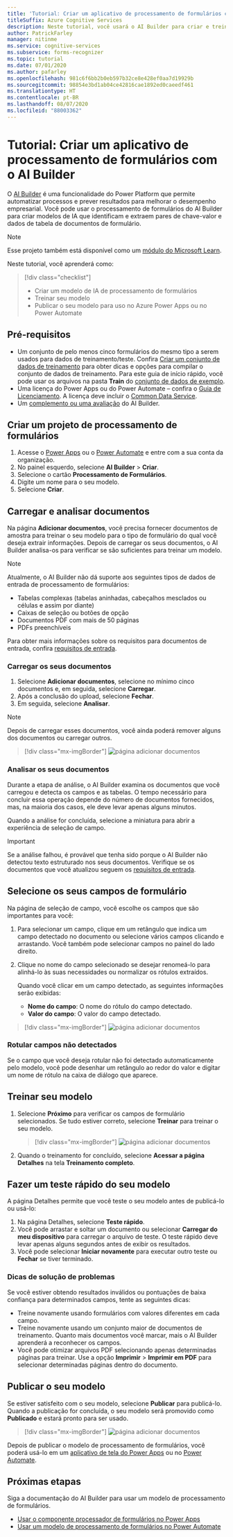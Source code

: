 ```yaml
---
title: 'Tutorial: Criar um aplicativo de processamento de formulários com o AI Builder – Reconhecimento de Formulários'
titleSuffix: Azure Cognitive Services
description: Neste tutorial, você usará o AI Builder para criar e treinar um aplicativo de processamento de formulários.
author: PatrickFarley
manager: nitinme
ms.service: cognitive-services
ms.subservice: forms-recognizer
ms.topic: tutorial
ms.date: 07/01/2020
ms.author: pafarley
ms.openlocfilehash: 981c6f6bb2b0eb597b32ce8e428ef0aa7d19929b
ms.sourcegitcommit: 98854e3bd1ab04ce42816cae1892ed0caeedf461
ms.translationtype: HT
ms.contentlocale: pt-BR
ms.lasthandoff: 08/07/2020
ms.locfileid: "88003362"
---
```

# <a name="tutorial-create-a-form-processing-app-with-ai-builder"></a>Tutorial: Criar um aplicativo de processamento de formulários com o AI Builder

O [AI Builder](https://docs.microsoft.com/ai-builder/overview) é uma funcionalidade do Power Platform que permite automatizar processos e prever resultados para melhorar o desempenho empresarial. Você pode usar o processamento de formulários do AI Builder para criar modelos de IA que identificam e extraem pares de chave-valor e dados de tabela de documentos de formulário.

> [!NOTE]
> Esse projeto também está disponível como um [módulo do Microsoft Learn](https://docs.microsoft.com/learn/modules/get-started-with-form-processing/).

Neste tutorial, você aprenderá como:

> [!div class="checklist"]
> * Criar um modelo de IA de processamento de formulários
> * Treinar seu modelo
> * Publicar o seu modelo para uso no Azure Power Apps ou no Power Automate

## <a name="prerequisites"></a>Pré-requisitos

* Um conjunto de pelo menos cinco formulários do mesmo tipo a serem usados para dados de treinamento/teste. Confira [Criar um conjunto de dados de treinamento](./build-training-data-set.md) para obter dicas e opções para compilar o conjunto de dados de treinamento. Para este guia de início rápido, você pode usar os arquivos na pasta **Train** do [conjunto de dados de exemplo](https://go.microsoft.com/fwlink/?linkid=2128080).
* Uma licença do Power Apps ou do Power Automate – confira o [Guia de Licenciamento](https://go.microsoft.com/fwlink/?linkid=2085130). A licença deve incluir o [Common Data Service](https://powerplatform.microsoft.com/en-us/common-data-service/).
* Um [complemento ou uma avaliação](https://go.microsoft.com/fwlink/?LinkId=2113956&clcid=0x409) do AI Builder.


## <a name="create-a-form-processing-project"></a>Criar um projeto de processamento de formulários

1. Acesse o [Power Apps](https://make.powerapps.com/) ou o [Power Automate](https://flow.microsoft.com/signin) e entre com a sua conta da organização.
1. No painel esquerdo, selecione **AI Builder** > **Criar**.
1. Selecione o cartão **Processamento de Formulários**.
1. Digite um nome para o seu modelo.
1. Selecione **Criar**.

## <a name="upload-and-analyze-documents"></a>Carregar e analisar documentos

Na página **Adicionar documentos**, você precisa fornecer documentos de amostra para treinar o seu modelo para o tipo de formulário do qual você deseja extrair informações. Depois de carregar os seus documentos, o AI Builder analisa-os para verificar se são suficientes para treinar um modelo.

> [!NOTE]
> Atualmente, o AI Builder não dá suporte aos seguintes tipos de dados de entrada de processamento de formulários:
>
> - Tabelas complexas (tabelas aninhadas, cabeçalhos mesclados ou células e assim por diante)
> - Caixas de seleção ou botões de opção
> - Documentos PDF com mais de 50 páginas
> - PDFs preenchíveis
>
> Para obter mais informações sobre os requisitos para documentos de entrada, confira [requisitos de entrada](./overview.md#input-requirements).

### <a name="upload-your-documents"></a>Carregar os seus documentos

1. Selecione **Adicionar documentos**, selecione no mínimo cinco documentos e, em seguida, selecione **Carregar**.
1. Após a conclusão do upload, selecione **Fechar**.
1. Em seguida, selecione **Analisar**.

> [!NOTE] 
> Depois de carregar esses documentos, você ainda poderá remover alguns dos documentos ou carregar outros.

> [!div class="mx-imgBorder"]
> ![página adicionar documentos](./media/tutorial-ai-builder/add-documents-page.png)

### <a name="analyze-your-documents"></a>Analisar os seus documentos

Durante a etapa de análise, o AI Builder examina os documentos que você carregou e detecta os campos e as tabelas. O tempo necessário para concluir essa operação depende do número de documentos fornecidos, mas, na maioria dos casos, ele deve levar apenas alguns minutos.

Quando a análise for concluída, selecione a miniatura para abrir a experiência de seleção de campo.

> [!IMPORTANT]
> Se a análise falhou, é provável que tenha sido porque o AI Builder não detectou texto estruturado nos seus documentos. Verifique se os documentos que você atualizou seguem os [requisitos de entrada](./overview.md#input-requirements).

## <a name="select-your-form-fields"></a>Selecione os seus campos de formulário

Na página de seleção de campo, você escolhe os campos que são importantes para você:

1. Para selecionar um campo, clique em um retângulo que indica um campo detectado no documento ou selecione vários campos clicando e arrastando. Você também pode selecionar campos no painel do lado direito.
1. Clique no nome do campo selecionado se desejar renomeá-lo para alinhá-lo às suas necessidades ou normalizar os rótulos extraídos.

    Quando você clicar em um campo detectado, as seguintes informações serão exibidas:

    - **Nome do campo**: O nome do rótulo do campo detectado.
    - **Valor do campo**: O valor do campo detectado.

> [!div class="mx-imgBorder"]
> ![página adicionar documentos](./media/tutorial-ai-builder/select-fields-page.png)

### <a name="label-undetected-fields"></a>Rotular campos não detectados

Se o campo que você deseja rotular não foi detectado automaticamente pelo modelo, você pode desenhar um retângulo ao redor do valor e digitar um nome de rótulo na caixa de diálogo que aparece.

## <a name="train-your-model"></a>Treinar seu modelo

1. Selecione **Próximo** para verificar os campos de formulário selecionados. Se tudo estiver correto, selecione **Treinar** para treinar o seu modelo.

    > [!div class="mx-imgBorder"]
    > ![página adicionar documentos](./media/tutorial-ai-builder/summary-train-page.png)
1. Quando o treinamento for concluído, selecione **Acessar a página Detalhes** na tela **Treinamento completo**.
## <a name="quick-test-your-model"></a>Fazer um teste rápido do seu modelo

A página Detalhes permite que você teste o seu modelo antes de publicá-lo ou usá-lo:

1. Na página Detalhes, selecione **Teste rápido**.
2. Você pode arrastar e soltar um documento ou selecionar **Carregar do meu dispositivo** para carregar o arquivo de teste. O teste rápido deve levar apenas alguns segundos antes de exibir os resultados.
3. Você pode selecionar **Iniciar novamente** para executar outro teste ou **Fechar** se tiver terminado.

### <a name="troubleshooting-tips"></a>Dicas de solução de problemas

Se você estiver obtendo resultados inválidos ou pontuações de baixa confiança para determinados campos, tente as seguintes dicas:

- Treine novamente usando formulários com valores diferentes em cada campo.
- Treine novamente usando um conjunto maior de documentos de treinamento. Quanto mais documentos você marcar, mais o AI Builder aprenderá a reconhecer os campos.
- Você pode otimizar arquivos PDF selecionando apenas determinadas páginas para treinar. Use a opção **Imprimir** > **Imprimir em PDF** para selecionar determinadas páginas dentro do documento.

## <a name="publish-your-model"></a>Publicar o seu modelo

Se estiver satisfeito com o seu modelo, selecione **Publicar** para publicá-lo. Quando a publicação for concluída, o seu modelo será promovido como **Publicado** e estará pronto para ser usado.

> [!div class="mx-imgBorder"]
> ![página adicionar documentos](./media/tutorial-ai-builder/model-page.png)

Depois de publicar o modelo de processamento de formulários, você poderá usá-lo em um [aplicativo de tela do Power Apps](https://docs.microsoft.com/ai-builder/form-processor-component-in-powerapps) ou no [Power Automate](https://docs.microsoft.com/ai-builder/form-processing-model-in-flow).

## <a name="next-steps"></a>Próximas etapas

Siga a documentação do AI Builder para usar um modelo de processamento de formulários.

* [Usar o componente processador de formulários no Power Apps](https://docs.microsoft.com/ai-builder/form-processor-component-in-powerapps)
* [Usar um modelo de processamento de formulários no Power Automate](https://docs.microsoft.com/ai-builder/form-processing-model-in-flow)